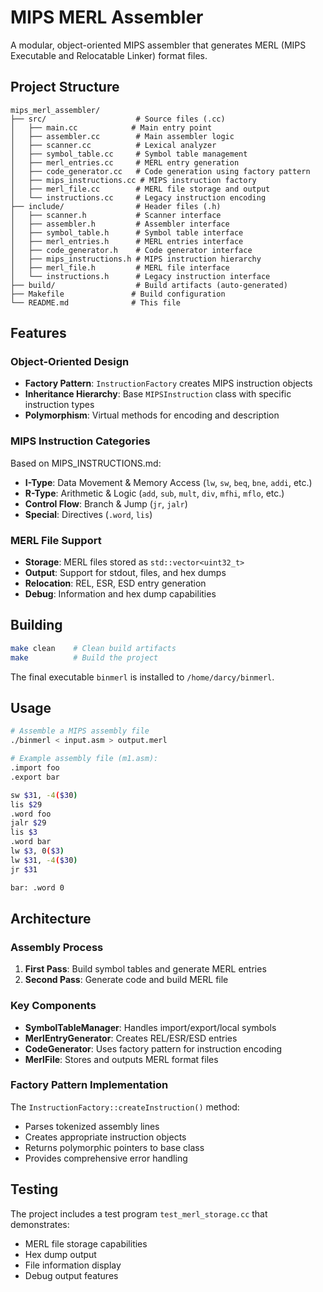 # MIPS MERL Assembler

A modular, object-oriented MIPS assembler that generates MERL (MIPS Executable and Relocatable Linker) format files.

## Project Structure

```
mips_merl_assembler/
├── src/                    # Source files (.cc)
│   ├── main.cc            # Main entry point
│   ├── assembler.cc        # Main assembler logic
│   ├── scanner.cc          # Lexical analyzer
│   ├── symbol_table.cc     # Symbol table management
│   ├── merl_entries.cc     # MERL entry generation
│   ├── code_generator.cc   # Code generation using factory pattern
│   ├── mips_instructions.cc # MIPS instruction factory
│   ├── merl_file.cc        # MERL file storage and output
│   └── instructions.cc     # Legacy instruction encoding
├── include/                # Header files (.h)
│   ├── scanner.h           # Scanner interface
│   ├── assembler.h         # Assembler interface
│   ├── symbol_table.h      # Symbol table interface
│   ├── merl_entries.h      # MERL entries interface
│   ├── code_generator.h    # Code generator interface
│   ├── mips_instructions.h # MIPS instruction hierarchy
│   ├── merl_file.h         # MERL file interface
│   └── instructions.h      # Legacy instruction interface
├── build/                  # Build artifacts (auto-generated)
├── Makefile               # Build configuration
└── README.md              # This file
```

## Features

### Object-Oriented Design
- **Factory Pattern**: `InstructionFactory` creates MIPS instruction objects
- **Inheritance Hierarchy**: Base `MIPSInstruction` class with specific instruction types
- **Polymorphism**: Virtual methods for encoding and description

### MIPS Instruction Categories
Based on MIPS_INSTRUCTIONS.md:
- **I-Type**: Data Movement & Memory Access (`lw`, `sw`, `beq`, `bne`, `addi`, etc.)
- **R-Type**: Arithmetic & Logic (`add`, `sub`, `mult`, `div`, `mfhi`, `mflo`, etc.)
- **Control Flow**: Branch & Jump (`jr`, `jalr`)
- **Special**: Directives (`.word`, `lis`)

### MERL File Support
- **Storage**: MERL files stored as `std::vector<uint32_t>`
- **Output**: Support for stdout, files, and hex dumps
- **Relocation**: REL, ESR, ESD entry generation
- **Debug**: Information and hex dump capabilities

## Building

```bash
make clean    # Clean build artifacts
make          # Build the project
```

The final executable `binmerl` is installed to `/home/darcy/binmerl`.

## Usage

```bash
# Assemble a MIPS assembly file
./binmerl < input.asm > output.merl

# Example assembly file (m1.asm):
.import foo
.export bar

sw $31, -4($30)
lis $29
.word foo
jalr $29
lis $3
.word bar
lw $3, 0($3)
lw $31, -4($30)
jr $31

bar: .word 0
```

## Architecture

### Assembly Process
1. **First Pass**: Build symbol tables and generate MERL entries
2. **Second Pass**: Generate code and build MERL file

### Key Components
- **SymbolTableManager**: Handles import/export/local symbols
- **MerlEntryGenerator**: Creates REL/ESR/ESD entries
- **CodeGenerator**: Uses factory pattern for instruction encoding
- **MerlFile**: Stores and outputs MERL format files

### Factory Pattern Implementation
The `InstructionFactory::createInstruction()` method:
- Parses tokenized assembly lines
- Creates appropriate instruction objects
- Returns polymorphic pointers to base class
- Provides comprehensive error handling

## Testing

The project includes a test program `test_merl_storage.cc` that demonstrates:
- MERL file storage capabilities
- Hex dump output
- File information display
- Debug output features
